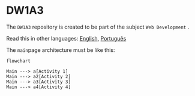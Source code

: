 # DW1A3 

The `DW1A3` repository is created to be part of the subject `Web Development` .

Read this in other languages: [English](./README.md), [Português](./README.pt.md)

The `main`page architecture must be like this:

```mermaid
flowchart

Main ---> a[Activity 1]
Main ---> a2[Activity 2]
Main ---> a3[Activity 3]
Main ---> a4[Activity 4]

```

 